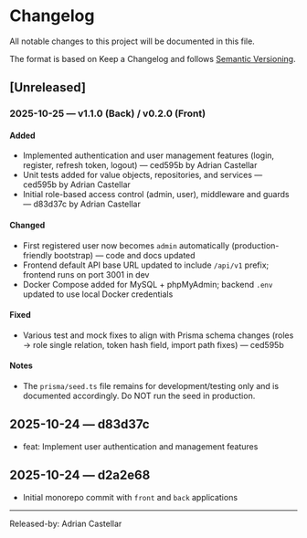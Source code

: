 # Changelog

All notable changes to this project will be documented in this file.

The format is based on Keep a Changelog and follows [Semantic Versioning](https://semver.org/).

## [Unreleased]

### 2025-10-25 — v1.1.0 (Back) / v0.2.0 (Front)

#### Added
- Implemented authentication and user management features (login, register, refresh token, logout) — ced595b by Adrian Castellar
- Unit tests added for value objects, repositories, and services — ced595b by Adrian Castellar
- Initial role-based access control (admin, user), middleware and guards — d83d37c by Adrian Castellar

#### Changed
- First registered user now becomes `admin` automatically (production-friendly bootstrap) — code and docs updated
- Frontend default API base URL updated to include `/api/v1` prefix; frontend runs on port 3001 in dev
- Docker Compose added for MySQL + phpMyAdmin; backend `.env` updated to use local Docker credentials

#### Fixed
- Various test and mock fixes to align with Prisma schema changes (roles -> role single relation, token hash field, import path fixes) — ced595b

#### Notes
- The `prisma/seed.ts` file remains for development/testing only and is documented accordingly. Do NOT run the seed in production.

## 2025-10-24 — d83d37c

- feat: Implement user authentication and management features

## 2025-10-24 — d2a2e68

- Initial monorepo commit with `front` and `back` applications

---

Released-by: Adrian Castellar

